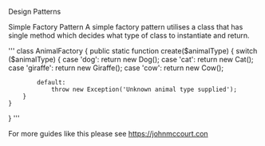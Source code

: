 Design Patterns

Simple Factory Pattern 
A simple factory pattern utilises a class that has single method which decides what type of class to instantiate and return. 

'''
class AnimalFactory {
    public static function create($animalType) {
        switch ($animalType) {
            case 'dog': return new Dog();
            case 'cat': return new Cat();
            case 'giraffe': return new Giraffe();
            case 'cow': return new Cow();

            default:
                throw new Exception('Unknown animal type supplied');
        }
    }
}
'''


For more guides like this please see https://johnmccourt.con 
 
